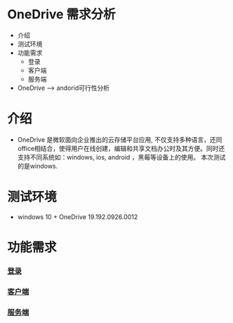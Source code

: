 # OneDrive 需求分析
  - 介绍
  - 测试环境
  - 功能需求
      - 登录
      - 客户端
      - 服务端
  - OneDrive --> andorid可行性分析

# 介绍
  - OneDrive 是微软面向企业推出的云存储平台应用, 不仅支持多种语言，还同office相结合，使得用户在线创建，编辑和共享文档办公时及其方便。同时还支持不同系统如：windows,
  ios, android ，黑莓等设备上的使用。 本次测试的是windows.
# 测试环境
  - windows 10 + OneDrive 19.192.0926.0012 

# 功能需求
### [登录](https://github.com/openthos/multiwin-analysis/blob/master/multiwindow/dongpeng/%E7%99%BB%E5%BD%95.md)
### [客户端](https://github.com/openthos/multiwin-analysis/blob/master/multiwindow/dongpeng/%E5%AE%A2%E6%88%B7%E7%AB%AF.md)
### [服务端](https://github.com/openthos/multiwin-analysis/blob/master/multiwindow/dongpeng/%E6%9C%8D%E5%8A%A1%E7%AB%AF.md)




